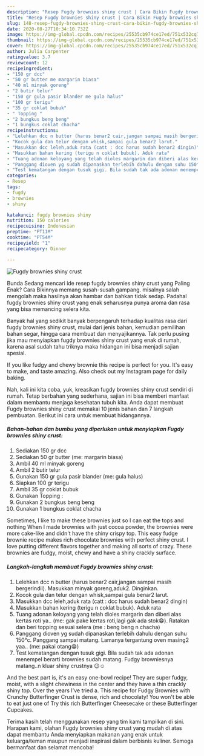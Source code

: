 ```yaml
---
description: "Resep Fugdy brownies shiny crust | Cara Bikin Fugdy brownies shiny crust Yang Lezat Sekali"
title: "Resep Fugdy brownies shiny crust | Cara Bikin Fugdy brownies shiny crust Yang Lezat Sekali"
slug: 148-resep-fugdy-brownies-shiny-crust-cara-bikin-fugdy-brownies-shiny-crust-yang-lezat-sekali
date: 2020-08-27T10:34:10.732Z
image: https://img-global.cpcdn.com/recipes/25535cb974ce17ed/751x532cq70/fugdy-brownies-shiny-crust-foto-resep-utama.jpg
thumbnail: https://img-global.cpcdn.com/recipes/25535cb974ce17ed/751x532cq70/fugdy-brownies-shiny-crust-foto-resep-utama.jpg
cover: https://img-global.cpcdn.com/recipes/25535cb974ce17ed/751x532cq70/fugdy-brownies-shiny-crust-foto-resep-utama.jpg
author: Julia Carpenter
ratingvalue: 3.7
reviewcount: 12
recipeingredient:
- "150 gr dcc"
- "50 gr butter me margarin biasa"
- "40 ml minyak goreng"
- "2 butir telur"
- "150 gr gula pasir blander me gula halus"
- "100 gr terigu"
- "35 gr coklat bubuk"
- " Topping "
- "2 bungkus beng beng"
- "1 bungkus coklat chacha"
recipeinstructions:
- "Lelehkan dcc n butter (harus benar2 cair,jangan sampai masih bergerindil). Masukkan minyak goreng,aduk2. Dinginkan."
- "Kocok gula dan telur dengan whisk,sampai gula benar2 larut."
- "Masukkan dcc leleh,aduk rata (catt : dcc harus sudah benar2 dingin)"
- "Masukkan bahan kering (terigu n coklat bubuk). Aduk rata"
- "Tuang adonan keloyang yang telah dioles margarin dan diberi alas kertas roti ya.. (me: gak pake kertas roti,lagi gak ada stok😁). Ratakan dan beri topping sesuai selera (me : beng beng n chacha)"
- "Panggang dioven yg sudah dipanaskan terlebih dahulu dengan suhu 150°c. Panggang sampai matang. Lamanya tergantung oven masing2 yaa.. (me: pakai otang😁)"
- "Test kematangan dengan tusuk gigi. Bila sudah tak ada adonan menempel berarti brownies sudah matang. Fudgy browniesnya matang..n kluar shiny crustnya 😉☺"
categories:
- Resep
tags:
- fugdy
- brownies
- shiny

katakunci: fugdy brownies shiny 
nutrition: 150 calories
recipecuisine: Indonesian
preptime: "PT11M"
cooktime: "PT54M"
recipeyield: "1"
recipecategory: Dinner

---
```



![Fugdy brownies shiny crust](https://img-global.cpcdn.com/recipes/25535cb974ce17ed/751x532cq70/fugdy-brownies-shiny-crust-foto-resep-utama.jpg)

Bunda Sedang mencari ide resep fugdy brownies shiny crust yang Paling Enak? Cara Bikinnya memang susah-susah gampang. misalnya salah mengolah maka hasilnya akan hambar dan bahkan tidak sedap. Padahal fugdy brownies shiny crust yang enak seharusnya punya aroma dan rasa yang bisa memancing selera kita.

Banyak hal yang sedikit banyak berpengaruh terhadap kualitas rasa dari fugdy brownies shiny crust, mulai dari jenis bahan, kemudian pemilihan bahan segar, hingga cara membuat dan menyajikannya. Tak perlu pusing jika mau menyiapkan fugdy brownies shiny crust yang enak di rumah, karena asal sudah tahu triknya maka hidangan ini bisa menjadi sajian spesial.

If you like fudgy and chewy brownie this recipe is perfect for you. It&#39;s easy to make, and taste amazing. Also check out my Instagram page for daily baking.


Nah, kali ini kita coba, yuk, kreasikan fugdy brownies shiny crust sendiri di rumah. Tetap berbahan yang sederhana, sajian ini bisa memberi manfaat dalam membantu menjaga kesehatan tubuh kita. Anda dapat membuat Fugdy brownies shiny crust memakai 10 jenis bahan dan 7 langkah pembuatan. Berikut ini cara untuk membuat hidangannya.

<!--inarticleads1-->

##### Bahan-bahan dan bumbu yang diperlukan untuk menyiapkan Fugdy brownies shiny crust:

1. Sediakan 150 gr dcc
1. Sediakan 50 gr butter (me: margarin biasa)
1. Ambil 40 ml minyak goreng
1. Ambil 2 butir telur
1. Gunakan 150 gr gula pasir blander (me: gula halus)
1. Siapkan 100 gr terigu
1. Ambil 35 gr coklat bubuk
1. Gunakan  Topping :
1. Gunakan 2 bungkus beng beng
1. Gunakan 1 bungkus coklat chacha


Sometimes, I like to make these brownies just so I can eat the tops and nothing When I made brownies with just cocoa powder, the brownies were more cake-like and didn&#39;t have the shiny crispy top. This easy fudge brownie recipe makes rich chocolate brownies with perfect shiny crust. I love putting different flavors together and making all sorts of crazy. These brownies are fudgy, moist, chewy and have a shiny crackly surface. 

<!--inarticleads2-->

##### Langkah-langkah membuat Fugdy brownies shiny crust:

1. Lelehkan dcc n butter (harus benar2 cair,jangan sampai masih bergerindil). Masukkan minyak goreng,aduk2. Dinginkan.
1. Kocok gula dan telur dengan whisk,sampai gula benar2 larut.
1. Masukkan dcc leleh,aduk rata (catt : dcc harus sudah benar2 dingin)
1. Masukkan bahan kering (terigu n coklat bubuk). Aduk rata
1. Tuang adonan keloyang yang telah dioles margarin dan diberi alas kertas roti ya.. (me: gak pake kertas roti,lagi gak ada stok😁). Ratakan dan beri topping sesuai selera (me : beng beng n chacha)
1. Panggang dioven yg sudah dipanaskan terlebih dahulu dengan suhu 150°c. Panggang sampai matang. Lamanya tergantung oven masing2 yaa.. (me: pakai otang😁)
1. Test kematangan dengan tusuk gigi. Bila sudah tak ada adonan menempel berarti brownies sudah matang. Fudgy browniesnya matang..n kluar shiny crustnya 😉☺


And the best part is, it&#39;s an easy one-bowl recipe! They are super fudgy, moist, with a slight chewiness in the center and they have a thin crackly shiny top. Over the years I&#39;ve tried a. This recipe for Fudgy Brownies with Crunchy Butterfinger Crust is dense, rich and chocolaty! You won&#39;t be able to eat just one of Try this rich Butterfinger Cheesecake or these Butterfinger Cupcakes. 

Terima kasih telah menggunakan resep yang tim kami tampilkan di sini. Harapan kami, olahan Fugdy brownies shiny crust yang mudah di atas dapat membantu Anda menyiapkan makanan yang enak untuk keluarga/teman maupun menjadi inspirasi dalam berbisnis kuliner. Semoga bermanfaat dan selamat mencoba!
